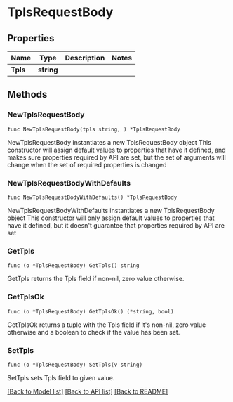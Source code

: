# TplsRequestBody

## Properties

Name | Type | Description | Notes
------------ | ------------- | ------------- | -------------
**Tpls** | **string** |  | 

## Methods

### NewTplsRequestBody

`func NewTplsRequestBody(tpls string, ) *TplsRequestBody`

NewTplsRequestBody instantiates a new TplsRequestBody object
This constructor will assign default values to properties that have it defined,
and makes sure properties required by API are set, but the set of arguments
will change when the set of required properties is changed

### NewTplsRequestBodyWithDefaults

`func NewTplsRequestBodyWithDefaults() *TplsRequestBody`

NewTplsRequestBodyWithDefaults instantiates a new TplsRequestBody object
This constructor will only assign default values to properties that have it defined,
but it doesn't guarantee that properties required by API are set

### GetTpls

`func (o *TplsRequestBody) GetTpls() string`

GetTpls returns the Tpls field if non-nil, zero value otherwise.

### GetTplsOk

`func (o *TplsRequestBody) GetTplsOk() (*string, bool)`

GetTplsOk returns a tuple with the Tpls field if it's non-nil, zero value otherwise
and a boolean to check if the value has been set.

### SetTpls

`func (o *TplsRequestBody) SetTpls(v string)`

SetTpls sets Tpls field to given value.



[[Back to Model list]](../README.md#documentation-for-models) [[Back to API list]](../README.md#documentation-for-api-endpoints) [[Back to README]](../README.md)



